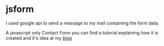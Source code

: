 # jsform
I used google api to send a message to my mail containing the form data.

A javascript only Contact Form you can find a tutorial explaining how it is created and it's idea at my [blog](https://ahegazy.github.io)
